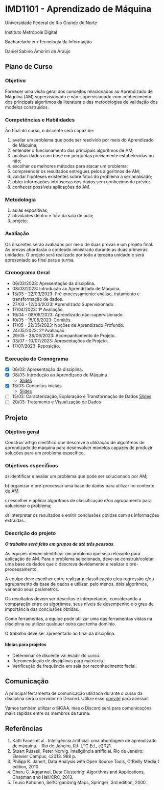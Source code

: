 
# IMD1101 - Aprendizado de Máquina

Universidade Federal do Rio Grande do Norte

Instituto Metrópole Digital

Bacharelado em Tecnologia da Informação

Daniel Sabino Amorim de Araújo

## Plano de Curso

### Objetivo

Fornecer uma visão geral dos conceitos relacionados ao Aprendizado de Máquina (AM) supervisionado e não-supervisionado com conhecimento dos principais algoritmos da literatura e das metodologias de validação dos modelos construídos.

### Competências e Habilidades

Ao final do curso, o discente será capaz de:

1. avaliar um problema que pode ser resolvido por meio do Aprendizado de Máquina;
2. entender o funcionamento dos principais algoritmos de AM;
3. analisar dados com base em perguntas previamente estabelecidas ou não;
4. escolher os melhores métodos para atacar um problema;
5. compreender os resultados entregues pelos algoritmos de AM;
6. validar hipóteses existentes sobre fatos do problema a ser analisado;
7. obter informações intrínsecas dos dados sem conhecimento prévio;
8. conhecer possíveis aplicações do AM.

### Metodologia

1. aulas expositivas;
2. atividades dentro e fora da sala de aula;
3. projeto;

### Avaliação

Os discentes serão avaliados por meio de duas provas e um projeto final. As provas abordarão o conteúdo ministrado durante as duas primeiras unidades. O projeto será realizado por toda a terceira unidade e será apresentado ao final para a turma.

### Cronograma Geral

- 06/03/2023: Apresentação da disciplina.
- 08/03/2023: Introdução ao Aprendizado de Máquina.
- 13/03 - 22/03/2023: Pré-processamento: análise, tratamento e transformação de dados.
- 27/03 - 12/04/2023: Aprendizado Supervisionado.
- 17/04/2023: 1ª Avaliação.
- 19/04 - 08/05/2023: Aprendizado não-supervisionado.
- 10/05 - 15/05/2023: Comitês.
- 17/05 - 22/05/2023: Noções de Aprendizado Profundo.
- 24/05/2023: 2ª Avaliação.
- 29/05 - 28/06/2023: Acompanhamento de Projeto.
- 03/07 - 10/07/2023: Apresentações de Projeto.
- 17/07/2023: Reposição.

### Execução do Cronograma

- [x] 06/03: Apresentação da disciplina.
- [x] 08/03: Introdução ao Aprendizado de Máquina.
    - [Slides](https://docs.google.com/presentation/d/1O5ZMs15OMWT0iXnCC5170_5hL3S9jvGGouSNjvDs89w/edit?usp=sharing)
- [x] 13/03: Conceitos iniciais.
    - [Slides](https://docs.google.com/presentation/d/1NwvreBt0x75DXNRaXw46wGCIdyGCRh8nNRZ3DHwsamE/edit?usp=sharing)
- [ ] 15/03: Caracterização, Exploração e Transformação de Dados
    [Slides](https://docs.google.com/presentation/d/1R2QTdAkWWVaeU7JSUWSEhJ8C2fa1TO8tTZ_AG8n43Pw/edit?usp=sharing)
- [ ] 20/03: Tratamento e Visualização de Dados

## Projeto
### Objetivo geral

Construir artigo científico que descreve a utilização de algoritmos de aprendizado de máquina para desenvolver modelos capazes de produzir soluções para um problema específico.

### Objetivos específicos

a) identificar e avaliar um problema que pode ser solucionado por AM;

b) organizar e pré-processar uma base de dados para utilizar no contexto de AM;

c) escolher e aplicar algoritmos de classificação e/ou agrupamento para solucionar o problema;

d) interpretar os resultados e emitir conclusões obtidas com as informações extraídas.

### Descrição do projeto

**_O trabalho será feito em grupos de até três pessoas._**

As equipes devem identificar um problema que seja relevante para aplicação de AM. Para o problema selecionado, deve-se construir/coletar uma base de dados que o descreva devidamente e realizar o pré-processamento.

A equipe deve escolher entre realizar a classificação e/ou regressão e/ou agrupamento da base de dados e utilizar, pelo menos, dois algoritmos, variando seus parâmetros.

Os resultados devem ser descritos e interpretados, considerando a comparação entre os algoritmos, seus níveis de desempenho e o grau de importância das conclusões obtidas.

Como ferramentas, a equipe pode utilizar uma das ferramentas vistas na disciplina ou utilizar qualquer outra que tenha domínio.

O trabalho deve ser apresentado ao final da disciplina.

#### Ideias para projetos
- Determinar se discente vai evadir do curso.
- Recomendação de disciplinas para matrícula.
- Verificação de frequência em sala por reconhecimento facial. 

## Comunicação

A principal ferramenta de comunicação utilizada durante o curso da disciplina será o servidor no Discord. Utilize esse [convite](https://discord.gg/euKeVPEdZg) para acessar.

Vamos também utilizar o SIGAA, mas o Discord será para comunicações maiis rápidas entre os membros da turma.

## Referências

1. Katti Faceli et al.. Inteligência artificial: uma abordagem de aprendizado de máquina. - Rio de Janeiro, RJ: LTC Ed., c2021.
2. Stuart Russell, Peter Norvig. Inteligência artificial. Rio de Janeiro: Elsevier Campus, c2013. 988 p.
3. Philipp K. Janert, Data Analysis with Open Source Tools, O'Reilly Media;1 edition, 2010.
4. Charu C. Aggarwal, Data Clustering: Algorithms and Applications, Chapman and Hall/CRC, 2013.
5. Teuvo Kohonen, SelfOrganizing Maps, Springer; 3rd edition, 2000.
